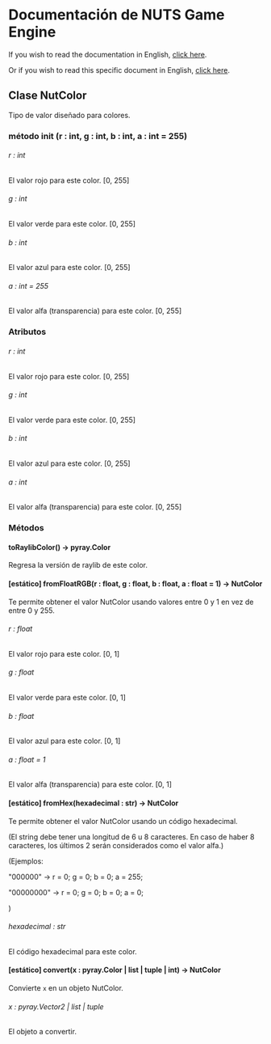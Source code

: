 # Documentación de NUTS Game Engine

If you wish to read the documentation in English, [click here](/DOCUMENTATION/INDEX.md).

Or if you wish to read this specific document in English, [click here](/DOCUMENTATION/FILES/NUTVECTOR2.md).

## Clase NutColor

Tipo de valor diseñado para colores.

### método init (r : int, g : int, b : int, a : int = 255)

###### r : int

El valor rojo para este color. [0, 255]

###### g : int

El valor verde para este color. [0, 255]

###### b : int

El valor azul para este color. [0, 255]

###### a : int = 255

El valor alfa (transparencia) para este color. [0, 255]

### Atributos

###### r : int

El valor rojo para este color. [0, 255]

###### g : int

El valor verde para este color. [0, 255]

###### b : int

El valor azul para este color. [0, 255]

###### a : int

El valor alfa (transparencia) para este color. [0, 255]

### Métodos

#### toRaylibColor() -> pyray.Color

Regresa la versión de raylib de este color.

#### [estático] fromFloatRGB(r : float, g : float, b : float, a : float = 1) -> NutColor

Te permite obtener el valor NutColor usando valores entre 0 y 1 en vez de entre 0 y 255.

###### r : float

El valor rojo para este color. [0, 1]

###### g : float

El valor verde para este color. [0, 1]

###### b : float

El valor azul para este color. [0, 1]

###### a : float = 1

El valor alfa (transparencia) para este color. [0, 1]

#### [estático] fromHex(hexadecimal : str) -> NutColor

Te permite obtener el valor NutColor usando un código hexadecimal.

(El string debe tener una longitud de 6 u 8 caracteres. En caso de haber 8 caracteres, los últimos 2 serán considerados como el valor alfa.)

(Ejemplos:

"000000" -> r = 0; g = 0; b = 0; a = 255;

"00000000" -> r = 0; g = 0; b = 0; a = 0;

)

###### hexadecimal : str

El código hexadecimal para este color.

#### [estático] convert(x : pyray.Color | list | tuple | int) -> NutColor

Convierte `x` en un objeto NutColor.

###### x : pyray.Vector2 | list | tuple

El objeto a convertir.